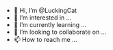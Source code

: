 - 👋 Hi, I’m @LuckingCat
- 👀 I’m interested in ...
- 🌱 I’m currently learning ...
- 💞️ I’m looking to collaborate on ...
- 📫 How to reach me ...

<!---
LuckingCat/LuckingCat is a ✨ special ✨ repository because its `README.md` (this file) appears on your GitHub profile.
You can click the Preview link to take a look at your changes.
--->
